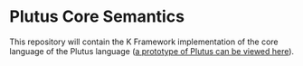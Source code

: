 # Plutus Core Semantics

This repository will contain the K Framework implementation of the core language
of the Plutus language ([a prototype of Plutus can be viewed here](https://github.com/input-output-hk/plutus-prototype)).
